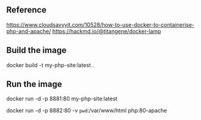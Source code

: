 ## Reference 
https://www.cloudsavvyit.com/10528/how-to-use-docker-to-containerise-php-and-apache/
https://hackmd.io/@titangene/docker-lamp


## Build the image 
docker build -t my-php-site:latest .


## Run the image 
docker run -d -p 8881:80 my-php-site:latest



docker run -d -p 8882:80 -v `pwd`:/var/www/html php:80-apache